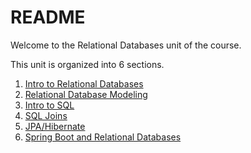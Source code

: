 # README

Welcome to the Relational Databases unit of the course. 

This unit is organized into 6 sections. 

1. [Intro to Relational Databases](relational-databases-intro-lesson)
1. [Relational Database Modeling](relational-database-modeling-lesson)
1. [Intro to SQL](sql-intro-lesson)
1. [SQL Joins](sql-joins-lesson)
1. [JPA/Hibernate](jpa-hibernate-lesson)
1. [Spring Boot and Relational Databases](spring-boot-relational-databases-lesson)


